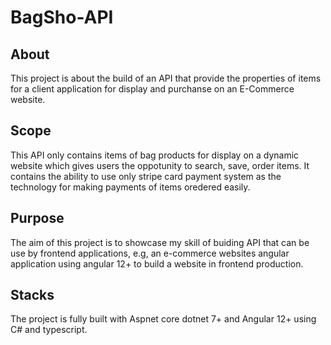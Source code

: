 # BagSho-API 

## About
This project is about the build of an API that provide the properties of items for a client application for display and purchanse on an E-Commerce website.

## Scope
This API only contains items of bag products for display on a dynamic website which gives users the oppotunity to search, save, order items.
It contains the ability to use only stripe card payment system as the technology for making payments of items oredered easily.

## Purpose
The aim of this project is to showcase my skill of buiding API that can be use by frontend applications, e.g, an e-commerce websites angular application  using angular 12+ to build a website in frontend production.

## Stacks
The project is fully built with Aspnet core dotnet 7+ and Angular 12+ using C# and typescript.

